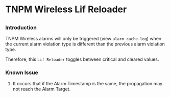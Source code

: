 # TNPM Wireless Lif Reloader

##

### Introduction

TNPM Wireless alarms will only be triggered (view `alarm_cache.log`) when the current alarm violation type is different than the previous alarm violation type.

Therefore, this `Lif Reloader` toggles between critical and cleared values.

### Known Issue

1. It occurs that if the Alarm Timestamp is the same, the propagation may not reach the Alarm Target.
